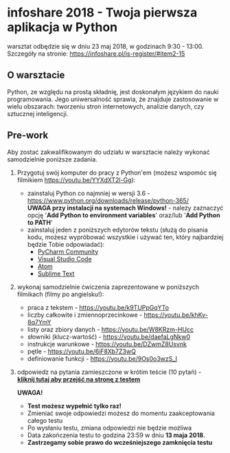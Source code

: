 # infoshare 2018 - Twoja pierwsza aplikacja w Python

warsztat odbędzie się w dniu 23 maj 2018, w godzinach 9:30 - 13:00.
Szczegóły na stronie: <https://infoshare.pl/is-register/#item2-15>

## O warsztacie

Python, ze względu na prostą składnię, jest doskonałym językiem do nauki programowania. Jego uniwersalność sprawia, że znajduje zastosowanie w wielu obszarach: tworzeniu stron internetowych, analizie danych, czy sztucznej inteligencji.

## Pre-work

Aby zostać zakwalifikowanym do udziału w warsztacie należy wykonać samodzielnie poniższe zadania.

1. Przygotuj swój komputer do pracy z Python'em (możesz wspomóc się filmikiem <https://youtu.be/YYXdXT2l-Gg>):
    * zainstaluj Python co najmniej w wersji 3.6 - <https://www.python.org/downloads/release/python-365/>  
    **UWAGA przy instalacji na systemach Windows!** - należy zaznaczyć opcję '**Add Python to environment variables**' oraz/lub '**Add Python to PATH**'
    * zainstaluj jeden z poniższych edytorów tekstu (służą do pisania kodu, możesz wypróbować wszystkie i używać ten, który najbardziej będzie Tobie odpowiadać):
        * [PyCharm Community](https://www.jetbrains.com/pycharm/download/)
        * [Visual Studio Code](https://code.visualstudio.com/)
        * [Atom](https://atom.io/)
        * [Sublime Text](https://www.sublimetext.com/)

2. wykonaj samodzielnie ćwiczenia zaprezentowane w poniższych filmikach (filmy po angielsku!):
    * praca z tekstem - <https://youtu.be/k9TUPpGqYTo>
    * liczby całkowite i zmiennoprzecinkowe - <https://youtu.be/khKv-8q7YmY>
    * listy oraz zbiory danych - <https://youtu.be/W8KRzm-HUcc>
    * słowniki (klucz-wartość) - <https://youtu.be/daefaLgNkw0>
    * instrukcje warunkowe - <https://youtu.be/DZwmZ8Usvnk>
    * pętle - <https://youtu.be/6iF8Xb7Z3wQ>
    * definiowanie funkcji - <https://youtu.be/9Os0o3wzS_I>

3. odpowiedz na pytania zamieszczone w krótim teście (10 pytań) -  
    [**kliknij tutaj aby przejść na stronę z testem**](https://www.surveymonkey.com/r/HRKPKD3)  

    **UWAGA!**  
    * **Test możesz wypełnić tylko raz!**
    * Zmieniać swoje odpowiedzi możesz do momentu zaakceptowania całego testu
    * Po wysłaniu testu, zmiana odpowiedzi nie będzie możliwa
    * Data zakończenia testu to godzina 23:59 w dniu **13 maja 2018**.
    * **Zastrzegamy sobie prawo do wcześniejszego zamknięcia testu**
